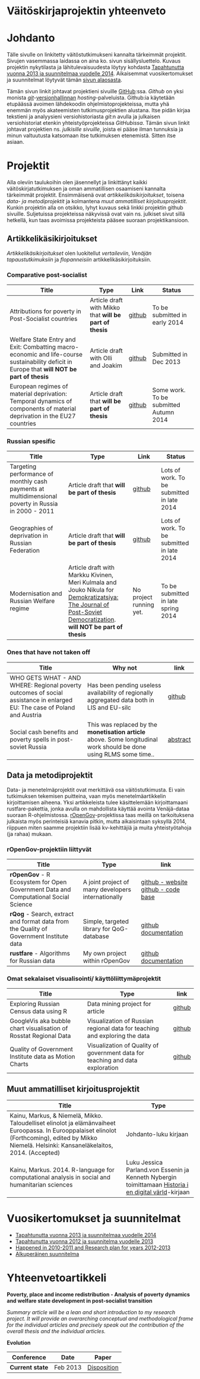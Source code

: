 <h1 class="title">Väitöskirjaprojektin yhteenveto</h1>

Johdanto
========

Tälle sivulle on linkitetty väitöstutkimukseni kannalta tärkeimmät projektit. Sivujen vasemmassa laidassa on aina ko. sivun sisällysluettelo. Kuvaus projektin nykytilasta ja lähitulevaisuudesta löytyy kohdasta [Tapahtunutta vuonna 2013 ja suunnitelmaa vuodelle 2014](plan2014.html). Aikaisemmat vuosikertomukset ja suunnitelmat löytyvät tämän [sivun alaosasta](#toc_10).

Tämän sivun linkit johtavat projektieni sivuille [GitHub](https://github.com/):ssa. *Github* on yksi monista [*git*](http://fi.wikipedia.org/wiki/Git)-[versionhallinnan](http://chronicle.com/blogs/profhacker/a-gentle-introduction-to-version-control) *hosting*-palveluista. Github:ia käytetään etupäässä avoimen lähdekoodin ohjelmistoprojekteissa, mutta yhä enemmän myös akateemisten tutkimusprojektien alustana. Itse pidän kirjaa tekstieni ja analyysieni versiohistoriasta *git*:n avulla ja julkaisen versiohistoriat etenkin yhteistyöprojekteissa *GitHubissa*. Tämän sivun linkit johtavat projektien ns. *julkisille sivuille*, joista ei pääse ilman tunnuksia ja minun valtuutusta katsomaan itse tutkimuksen etenemistä. Sitten itse asiaan.

Projektit
==============

Alla oleviin taulukoihin olen jäsennellyt ja linkittänyt kaikki väitöskirjatutkimuksen ja oman ammatillisen osaamiseni kannalta tärkeimmät projektit. Ensimmäisenä ovat *artikkelikäsikirjoitukset*, toisena *data- ja metodiprojektit* ja kolmantena *muut ammatilliset kirjoitusprojektit*. Kunkin projektin alla on otsikko, lyhyt kuvaus sekä linkki projektin github sivuille. Suljetuissa projekteissa näkyvissä ovat vain ns. julkiset sivut sillä hetkellä, kun taas avoimissa projekteista pääsee suoraan projektikansioon.

Artikkelikäsikirjoitukset
---------

*Artikkelikäsikirjoitukset* olen luokitellut *vertaileviin*, *Venäjän tapaustutkimuksiin* ja *flopanneisiin* artikkelikäsikirjoituksiin. 

### Comparative post-socialist

| Title | Type | Link | Status |
| ----- | ---- | ---- | ------ |
| Attributions for poverty in Post-Socialist countries | Article draft with Mikko that **will be part of thesis** | [github](http://muuankarski.github.io/attributions/) | To be submitted in early 2014 |
| Welfare State Entry and Exit: Combatting macro-economic and life-course sustainability deficit in Europe that **will NOT be part of thesis** | Article draft with Olli and Joakim | [github](http://muuankarski.github.io/exitentry/) | Submitted in Dec 2013 |
| European regimes of material deprivation: Temporal dynamics of components of material deprivation in the EU27 countries | Article draft that **will be part of thesis** | [github](http://muuankarski.github.io/deprivation/) | Some work. To be submitted Autumn 2014 |

### Russian spesific

| Title | Type | Link | Status |
| ----- | ---- | ---- | ------ |
| Targeting performance of monthly cash payments at multidimensional poverty in Russia in 2000 - 2011 | Article draft that **will be part of thesis** | [github](http://muuankarski.github.io/monetisation/) | Lots of work. To be submitted in late 2014 |
| Geographies of deprivation in Russian Federation  | Article draft that **will be part of thesis** | [github](https://github.com/muuankarski/geographies) | Lots of work. To be submitted in late 2014 |
| Modernisation and Russian Welfare regime | Article draft with Markku Kivinen, Meri Kulmala and Jouko Nikula for [Demokratizatsiya: The Journal of Post-Soviet Democratization](http://www.metapress.com/content/122625/?p=c4ba001b0a7d425585532b911e01c1b0&pi=2). **will NOT be part of thesis** | No project running yet. | To be submitted in late spring 2014 |

### Ones that have not taken off

| Title | Why not | link |
| ----- | ------- | ---- |
| WHO GETS WHAT - AND WHERE: Regional poverty outcomes of social assistance in enlarged EU: The case of Poland and Austria  | Has been pending useless availability of regionally aggregated data both in LIS and EU-silc | [github](http://muuankarski.github.io/regional2013/) |
| Social cash benefits and poverty spells in post-soviet Russia | This was replaced by the **monetisation article** above. Some longitudinal work should be done using RLMS some time.. | [abstract](pending/pending.html) |


Data ja metodiprojektit
---------

Data- ja menetelmäprojektit ovat merkittävä osa väitöstutkimusta. Ei vain tutkimuksen tekemisen puitteina, vaan myös menetelmäartikkelin kirjoittamisen aiheena. Yksi artikkeleista tulee käsittelemään kirjoittamaani rustfare-pakettia, jonka avulla on mahdollista käyttää avointa Venäjä-dataa suoraan R-ohjelmistossa. [rOpenGov](http://ropengov.github.io/)-projektissa taas meillä on tarkoituksena julkaista myös perinteisiä kanavia pitkin, mutta aikaisintaan syksyllä 2014, riippuen miten saamme projektiin lisää kv-kehittäjiä ja muita yhteistyötahoja (ja rahaa) mukaan.

### rOpenGov-projektiin liittyvät

| Title | Type | link |
| ---- | ---- | ---- |
|**rOpenGov** - R Ecosystem for Open Government Data and Computational Social Science | A joint project of many developers internationally | [github - website](http://ropengov.github.io/) [github - code base](https://github.com/rOpenGov) |
| **rQog** - Search, extract and format data from the Quality of Government Institute data |   Simple, targeted library for QoG-database | [github](https://github.com/muuankarski/rQog) [documentation](http://markuskainu.fi/rqog/) |
| **rustfare** - Algorithms for Russian data | My own project within rOpenGov | [github](https://github.com/rOpenGov/rustfare) [documentation](http://markuskainu.fi/rustfare/) |


### Omat sekalaiset visualisointi/ käyttöliittymäprojektit

| Title | Type | link |
| ---- | ---- | ---- |
| Exploring Russian Census data using R | Data mining project for article | [github](https://github.com/muuankarski/censusanalysis) |
| GoogleVis aka bubble chart visualisation of Rosstat Regional Data | Visualization of Russian regional data for teaching and exploring the data | [github](https://github.com/muuankarski/rusRegionGVis) |
| Quality of Government Institute data as Motion Charts | Visualization of Quality of government data for teaching and data exploration | [github](https://github.com/muuankarski/QogGVis) |

Muut ammatilliset kirjoitusprojektit
---------

| Title | Type |
| ---- | ---- |
| Kainu, Markus, & Niemelä, Mikko. Taloudelliset elinolot ja elämänvaiheet Euroopassa. In Eurooppalaiset elinolot (Forthcoming), edited by Mikko Niemelä. Helsinki: Kansaneläkelaitos, 2014. (Accepted) | Johdanto-luku kirjaan |
| Kainu, Markus. 2014. R-language for computational analysis in social and humanitarian sciences | Luku Jessica Parland.von Essenin ja Kenneth Nybergin toimittamaan [Historia i en digital värld](http://digihist.se/)-kirjaan |


Vuosikertomukset ja suunnitelmat
============

-   [Tapahtunutta vuonna 2013 ja suunnitelmaa vuodelle 2014](plan2014.html)
-   [Tapahtunutta vuonna 2012 ja suunnitelma vuodelle 2013](plan2013.html)
-   [Happened in 2010-2011 and Research plan for years 2012-2013](plan2012.html)
-   [Alkuperäinen suunnitelma](plan2010.html)


Yhteenvetoartikkeli
================

**Poverty, place and income redistribution - Analysis of poverty dynamics and welfare state development in post-socialist transition**

*Summary article will be a lean and short introduction to my research project. It will provide an overarching conceptual and methodological frame for the individual articles and precisely speak out the contribution of the overall thesis and the individual articles.*

**Evolution**

| Conference | Date | Paper |
| ---------- | ---- | ----- |
| **Current state** | Feb 2013 | [Disposition](summary/summary.html)



